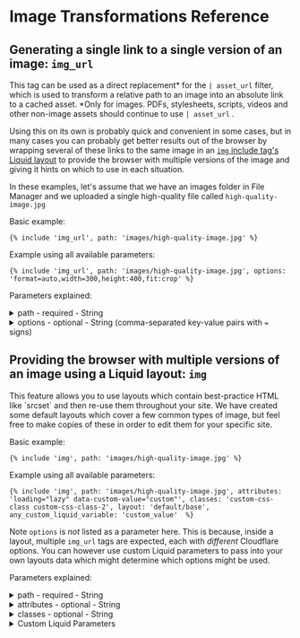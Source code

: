 # Image Transformations Reference

## Generating a single link to a single version of an image: `img_url`

This tag can be used as a direct replacement\* for the `| asset_url` filter, which is used to transform a relative path to an image into an absolute link to a cached asset. \*Only for images. PDFs, stylesheets, scripts, videos and other non-image assets should continue to use `| asset_url` .

Using this on its own is probably quick and convenient in some cases, but in many cases you can probably get better results out of the browser by wrapping several of these links to the same image in an [`img` include tag's Liquid layout](image-transformations-reference.md#providing-the-browser-with-multiple-versions-of-an-image-using-a-liquid-layout-img) to provide the browser with multiple versions of the image and giving it hints on which to use in each situation.&#x20;

In these examples, let's assume that we have an images folder in File Manager and we uploaded a single high-quality file called `high-quality-image.jpg`&#x20;

Basic example:

```liquid
{% include 'img_url', path: 'images/high-quality-image.jpg' %}
```

Example using all available parameters:

```liquid
{% include 'img_url', path: 'images/high-quality-image.jpg', options: 'format=auto,width=300,height:400,fit:crop' %}
```

Parameters explained:&#x20;

<details>

<summary>path - required - String</summary>

The path to your image. This should be a relative path to your image in File Manager, relative to the assets folder (File Manager's root). It should include the original file extension e.g. .jpg\
\
It should not start with:\
\- A leading forward slash `/`\
\- `/assets`\
\- `marketplace_builder`

If you have a path to an image in a Liquid variable, for example if using data from a WebApp, you can set the value of path directly to this variable without using quotes.\
\
This is the same format as you may have been familiar using before an `| asset_url` Liquid filter.&#x20;

</details>

<details>

<summary>options - optional - String (comma-separated key-value pairs with <code>=</code> signs)</summary>

These refer directly to Cloudflare's [Image Transformation options](https://developers.cloudflare.com/images/transform-images/transform-via-url/#options) and they will appear in the final URL generated in the tag. As Cloudflare add more parameters in future, you can safely use them here. \
\
For each option you want to include, assign each value to its key using an `=` sign. Separate each option with a comma.&#x20;

To save time, you can choose to leave options blank, see basic example. Our default options will then be passed: \`

```liquid
format=auto,width=auto
```

To help Cloudflare make `auto` as smart as possible at predicting what size the image should be, we automatically add meta-tags to Siteglide Head Scripts which use the new feature of browser hints- at time of writing this is only supported on Chromium based browsers.&#x20;

</details>

## Providing the browser with multiple versions of an image using a Liquid layout: `img`&#x20;

This feature allows you to use layouts which contain best-practice HTML like \`srcset\` and then re-use them throughout your site. We have created some default layouts which cover a few common types of image, but feel free to make copies of these in order to edit them for your specific site.&#x20;

Basic example:

```
{% include 'img', path: 'images/high-quality-image.jpg' %}
```

Example using all available parameters:&#x20;

```
{% include 'img', path: 'images/high-quality-image.jpg', attributes: 'loading="lazy" data-custom-value="custom"', classes: 'custom-css-class custom-css-class-2', layout: 'default/base', any_custom_liquid_variable: 'custom_value'  %}
```

Note `options` is _not_ listed as a parameter here. This is because, inside a layout, multiple `img_url` tags are expected, each with _different_ Cloudflare options. You can however use custom Liquid parameters to pass into your own layouts data which might determine which options might be used.&#x20;

Parameters explained:

<details>

<summary>path - required - String</summary>

(This is the same type of parameter as is used in the `img_url` include tag. In most cases the `img` include tag will directly pass this value to all of the `img_url` tags inside its layout.)\
\
The path to your image. This should be a relative path to your image in File Manager, relative to the assets folder (File Manager's root). It should include the original file extension e.g. .jpg\
\
It should not start with:\
\- A leading forward slash `/`\
\- `/assets`\
\- `marketplace_builder`

If you have a path to an image in a Liquid variable, for example if using data from a WebApp, you can set the value of path directly to this variable without using quotes.\
\
This is the same format as you may have been familiar using before an `| asset_url` Liquid filter.&#x20;

</details>

<details>

<summary>attributes - optional - String</summary>

Default: `` 'loading="lazy"` ``\
\
This allows you to pass in any HTML attributes into the layout. Most layouts will use an `<img>` HTML tag and will output these attributes into that tag, but check the layout file itself.

For images above the fold, it is recommended (though not essential) that `loading="lazy"` is not set on an img tag. You can set the `attributes` parameter to an empty String `''` if you think the image is likely to appear above the fold.\
\
This allows you to add in features like [https://developer.mozilla.org/en-US/docs/Web/HTML/Reference/Elements/img#fetchpriority](https://developer.mozilla.org/en-US/docs/Web/HTML/Reference/Elements/img#fetchpriority) which can be added as attributes to the img tag.\
\
It also allows you to add important accessibility features like the `alt`  or `title`  attributes.

</details>

<details>

<summary>classes - optional - String</summary>

Default: `''` (empty)

&#x20;This allows you to pass in any CSS classes into the layout, to be inserted into the main element's class attribute.  Most layouts will use an `<img>` HTML tag and will output these classes into that tag, but check the layout file itself to confirm.

</details>

<details>

<summary>Custom Liquid Parameters</summary>

As with any Liquid include tag, you can explicitly pass in any custom parameters you like, with some rare exceptions. You might find this especially helpful here, to pass in image-specific information when it is known e.g. width and height - but only where the layout itself is expecting these variables.

Some of our default layouts are set up to expect a custom Liquid parameter of `width`, but have defaults in case this is not passed. This has not been made an official parameter in order to make the layouts themselves as flexible as possible, however some user-interfaces in future may treat it as such for convenience.

</details>
